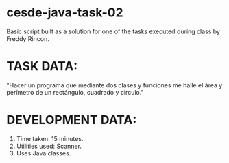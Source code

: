 # cesde-java-task-02
Basic script built as a solution for one of the tasks executed during class by Freddy Rincon.

# TASK DATA:
"Hacer un programa que mediante dos clases y funciones me halle el área y perímetro de un rectángulo, cuadrado y circulo."

# DEVELOPMENT DATA:
1. Time taken: 15 minutes.
2. Utilities used: Scanner.
3. Uses Java classes.


